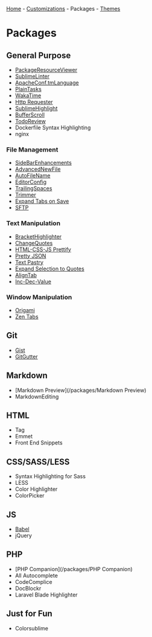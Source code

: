 [Home](https://github.com/joshwhatk/sublime-text-configuration) - [Customizations](/customizations) - Packages - [Themes](/themes)

# Packages

## General Purpose

- [PackageResourceViewer](https://github.com/skuroda/PackageResourceViewer)
- [SublimeLinter](/packages/SublimeLinter)
- [ApacheConf.tmLanguage](https://github.com/colinta/ApacheConf.tmLanguage)
- [PlainTasks](https://github.com/aziz/PlainTasks)
- [WakaTime](https://wakatime.com/help)
- [Http Requester](https://github.com/braindamageinc/SublimeHttpRequester)
- [SublimeHighlight](https://github.com/n1k0/SublimeHighlight)
- [BufferScroll](https://github.com/titoBouzout/BufferScroll)
- [TodoReview](https://github.com/jonathandelgado/SublimeTodoReview)
- Dockerfile Syntax Highlighting
- nginx

### File Management
- [SideBarEnhancements](https://github.com/titoBouzout/SideBarEnhancements)
- [AdvancedNewFile](https://github.com/skuroda/Sublime-AdvancedNewFile)
- [AutoFileName](https://github.com/BoundInCode/AutoFileName)
- [EditorConfig](https://github.com/sindresorhus/editorconfig-sublime)
- [TrailingSpaces](/packages/TrailingSpaces)
- [Trimmer](https://github.com/jonlabelle/Trimmer)
- [Expand Tabs on Save](https://packagecontrol.io/packages/Expand%20Tabs%20on%20Save)
- [SFTP](https://packagecontrol.io/packages/SFTP)

### Text Manipulation
- [BracketHighlighter](https://github.com/facelessuser/BracketHighlighter)
- [ChangeQuotes](https://github.com/colinta/SublimeChangeQuotes)
- [HTML-CSS-JS Prettify](https://github.com/victorporof/Sublime-HTMLPrettify)
- [Pretty JSON](https://github.com/dzhibas/SublimePrettyJson)
- [Text Pastry](https://github.com/duydao/Text-Pastry)
- [Expand Selection to Quotes](https://github.com/kek/sublime-expand-selection-to-quotes)
- [AlignTab](https://github.com/randy3k/AlignTab)
- [Inc-Dec-Value](https://github.com/rmaksim/Sublime-Text-2-Inc-Dec-Value)

### Window Manipulation
- [Origami](https://github.com/SublimeText/Origami)
- [Zen Tabs](/packages/ZenTabs)

## Git
- [Gist](https://github.com/condemil/Gist)
- [GitGutter](https://github.com/jisaacks/GitGutter)


## Markdown
- [Markdown Preview](/packages/Markdown Preview)
- MarkdownEditing

## HTML
- Tag
- Emmet
- Front End Snippets

## CSS/SASS/LESS
- Syntax Highlighting for Sass
- LESS
- Color Highlighter
- ColorPicker

## JS
- [Babel](/packages/Babel)
- jQuery

## PHP
- [PHP Companion](/packages/PHP Companion)
- All Autocomplete
- CodeComplice
- DocBlockr
- Laravel Blade Highlighter

## Just for Fun
- Colorsublime
